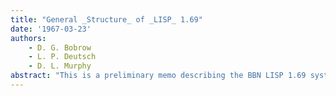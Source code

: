 ```yaml
---
title: "General _Structure_ of _LISP_ 1.69"
date: '1967-03-23'
authors: 
    - D. G. Bobrow
    - L. P. Deutsch
    - D. L. Murphy
abstract: "This is a preliminary memo describing the BBN LISP 1.69 system for the 50S 940 computer. It is a description of how the system is working now, except for those places clearly noted in the text below. Any difference between the descriptions given and actual operation found should be reported, in writing, to the authors. At the end of this memo there is a copy of the index to function descriptions in the document, 'The BBN LISP SYSTEM (revised October 1966)."
---
```


